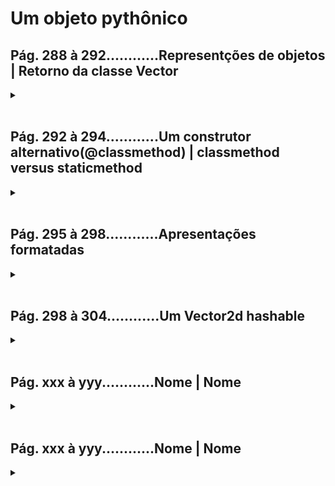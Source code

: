 # Um objeto pythônico

## **Pág. 288 à 292............Representções de objetos | Retorno da classe Vector**
<details>
<summary></summary>

### Uso de alguns métodos especiais e suas funções embutidas

**Python tem duas maneiras-padrão de obter uma representação em string de qualquer objeto:**</br>
**• função embutida `repr()` → método especial `__repr__`:***Devolve uma string que representa o objeto como o **DESENVOLVEDOR** quer vê-lo.*</br>
**• função embutida `str()` → método especial `__str__`:***Devolve uma string que representa o objeto como o **USUÁRIO** quer vê-lo.*</br>

**Exemplo:**

```python
from array import array
import math

class Vector2d:
    typecode = 'd'  # atributo de classe para converter instâncias da classe para de bytes em __bytes__

    def __init__(self, x, y): # converte os argumentos para float ao serem passados como argumentos inválidos (int nesse caso), previnindo erros...
        self.x = float(x)
        self.y = float(y)

    def __iter__(self): # torna a classe um iterável, ou seja, um vetor (iterável → possibilita o desempacotamento, ex: x, y = my_obj
        return (i for i in (self.x, self.y))  

    def __repr__(self): # Devolve uma string que representa o objeto como o DESENVOLVEDOR quer vê-lo
        class_name = type(self).__name__
        return '{}({!r}, {!r})'.format(class_name, *self)  # cria uma string para o DESENVOLVEDOR interpolando os componentes com {!r} para obter sua repr; como a classe é iterável (graças a __iter__), *self alimenta format com os componentes x e y

    def __str__(self): # Devolve uma string que representa o objeto como o USUÁRIO quer vê-lo
        return str(tuple(self))  # a partir da classe iterável (graças a __iter__), cria uma tupla a ser exibida como um par ordenado para o USUÁRIO

    def __bytes__(self):
        return (bytes([ord(self.typecode)]) +  # para gerar bytes, convertemos o bytecode para bytes e concatenamos
                bytes(array(self.typecode, self)))  # bytes convertidos a partir de um array criado por iteração na instância

    def __eq__(self, other):
        return tuple(self) == tuple(other)

    def __abs__(self):
        return math.hypot(self.x, self.y)  # magnitude = hipotenusa do triângulo formado pelos componentes-catetos x e y

    def __bool__(self):
        return bool(abs(self))  # usa abs para retornar se há magnitude; 0.0 é False, valores diferentes de zero é True

# emprego de __init__
v1 = Vector2d(3, 4) # cria o objeto v1 iterável, ou seja, o vetor v1 (iterável → possibilita o desempacotamento, ex: x, y = my_obj)
print(v1.x, v1.y)  # os componentes do vetor podem ser acessados diretamente como atributos, sem chamadas à metodos getter
#output: 3.0 4.0

# emprego de __iter__
x, y = v1  # o objeto vetor v1 é herdou da classe a implementação para ser iterável (iterável → possibilita o desempacotamento, ex: x, y = my_obj)
x, y
#output: (3.0, 4.0)

# emprego de __repr__
v1  # __repr__ Devolve uma string que representa o objeto como o DESENVOLVEDOR quer vê-lo
#output:Vector2d(3.0, 4.0)

# emprego de __str__
print(v1)  #__str__ Devolve uma string que representa o objeto como o USUÁRIO quer vê-lo
#output:(3.0, 4.0)

# emprego de __bytes__
octets = bytes(v1)  # a função embutida bytes, usa o método especial __bytes__ para gerar uma representação binária
#return →  b'd\\x00\\x00\\x00\\x00\\x00\\x00\\x08@\\x00\\x00\\x00\\x00\\x00\\x00\\x10@'

# emprego de __eq__
v1_clone = eval(repr(v1))  # a cópia v1_clone, de v1, mostra que repr é uma representação fiel da chamada ao seu construtor↓
v1 == v1_clone 
#return →  True

# emprego de __abs__
abs(v1)  # a função embutida abs, usa o método especial __abs__ para devolver a magnitude do vetor (magnitude = hipotenusa do triângulo formado pelos componentes-catetos x e y)
#return →  5.0

# emprego de __bool__
bool(v1), bool(Vector2d(0, 0))  # a função embutida bool, usa o método especial __bool__ para devolver False para vetores de magnitude zero ou True, caso contrário
#return →  (True, False)

```

</details>
</br>


## **Pág. 292 à 294............Um construtor alternativo(@classmethod) | classmethod versus staticmethod**
<details>
<summary></summary>

**Ambos `@classmethod` e `@staticmethod` são decoradores em Python usados para definir métodos que pertencem à classe, em vez de pertencer a instâncias individuais da classe. No entanto, eles têm propósitos ligeiramente diferentes:**</br></br>

*Em resumo, `@classmethod` é usado quando você precisa de acesso aos atributos de classe, enquanto `@staticmethod` é usado quando você precisa de um método independente da instância ou da classe.*

1. **`@classmethod`**:
   - Um método de classe recebe a classe como o primeiro argumento (por convenção chamado de `cls`).
   - Ele pode acessar e modificar os atributos de classe, mas não pode acessar os atributos da instância diretamente.
   - Geralmente usado quando o método precisa acessar ou modificar atributos de classe específicos.

2. **`@staticmethod`**:
   - Um método estático não recebe automaticamente nenhum argumento especial (nem a instância nem a classe).
   - Ele não pode acessar ou modificar os atributos da classe ou da instância.
   - É usado quando o método não precisa de acesso a atributos de classe ou de instância e pode ser definido de forma independente da classe.

**Exemplo:**

```python
class Demo:
    @classmethod
    def klassmeth(*args): # por convenção poderiamos usar `cls` no lugar de `*args` (*args, porém, possibilita usar qualquer número de argumentos posicionais)
        return args # retorna todos os argumentos posicionais `args` (inclui a classe enviada como parâmetro através do decorador @classmethod)

    @staticmethod
    def statmeth(*args):
        return args # também retorna todos os argumentos posicionais `args` (porém comportando-se como função simples)


Demo.klassmeth()
#output: (<class '__main__.Demo'>,)
Demo.klassmeth('spam')
#output: (<class '__main__.Demo'>, 'spam')

Demo.statmeth()
#output: ()
Demo.statmeth('spam')
#output: ('spam')

```

**"Portanto, `@classmethod` é muito útil, entretanto, `@staticmethod`, não muito" – Luciano Ramalho.**

### **(Amprimora Vector2d da pag288à292):**
**→ inclusão do método de classe `frombytes` e exemplo de seu uso**</br>
O decorador @classmethod indica que esse método é um método de classe, e não um método de instância. Isso significa que o método será associado à classe em vez de ser associado a instâncias individuais da classe. Isso permite que o método acesse e manipule dados da classe, em vez de dados de instância específicos.

```python
from array import array
import math


class Vector2d: # Vector2d (pag288à292) aprimorado
    typecode = 'd'  # atributo de classe para converter instâncias da classe para de bytes em __bytes__

    def __init__(self, x, y): # converte os argumentos para float ao serem passados como argumentos inválidos (int nesse caso), previnindo erros...
        self.x = float(x)
        self.y = float(y)

    def __iter__(self): # torna a classe um iterável, ou seja, um vetor (iterável → possibilita o desempacotamento, ex: x, y = my_obj
        return (i for i in (self.x, self.y))  

    def __repr__(self): # Devolve uma string que representa o objeto como o DESENVOLVEDOR quer vê-lo
        class_name = type(self).__name__
        return '{}({!r}, {!r})'.format(class_name, *self)  # cria uma string para o DESENVOLVEDOR interpolando os componentes com {!r} para obter sua repr; como a classe é iterável (graças a __iter__), *self alimenta format com os componentes x e y

    def __str__(self): # Devolve uma string que representa o objeto como o USUÁRIO quer vê-lo
        return str(tuple(self))  # a partir da classe iterável (graças a __iter__), cria uma tupla a ser exibida como um par ordenado para o USUÁRIO

    def __bytes__(self):
        return (bytes([ord(self.typecode)]) +  # para gerar bytes, convertemos o bytecode para bytes e concatenamos
                bytes(array(self.typecode, self)))  # bytes convertidos a partir de um array criado por iteração na instância

    def __eq__(self, other):
        return tuple(self) == tuple(other)

    def __abs__(self):
        return math.hypot(self.x, self.y)  # magnitude = hipotenusa do triângulo formado pelos componentes-catetos x e y

    def __bool__(self):
        return bool(abs(self))  # usa abs para retornar se há magnitude; 0.0 é False, valores diferentes de zero é True
    

    #begin:↓=======INCLUSÃO DO MÉTODO DE CLASSE frombytes=================================================
    """O decorador @classmethod indica que esse método é um método de classe, e não um método 
    de instância. Isso significa que o método será associado à classe em vez de ser associado 
    a instâncias individuais da classe. Isso permite que o método acesse e manipule dados da 
    classe, em vez de dados de instância específicos.
    """
    @classmethod # o decorador classmethod define que o método frozembytes será um método de classe
    def frombytes(cls, octets):  # não há argumento self, em vez disso a própria classe é passada como cls
        typecode = chr(octets[0])  # lê o typecode no primeiro byte
        memv = memoryview(octets[1:]).cast(typecode)  # cria uma memoryview a partir da sequência binária octets e usa o typecode para fazer o cast dos dados →obs: sobre "Memory Views", ver pág.78...
        return cls(*memv)  # desempacota a memoryview resultante do cast, produzindo o par de argumentos necessário ao construtor.
    
    #end:↑=======INCLUSÃO DO MÉTODO DE CLASSE frombytes=================================================

# emprego de __init__
v1 = Vector2d(3, 4) # cria o objeto v1 iterável, ou seja, o vetor v1 (iterável → possibilita o desempacotamento, ex: x, y = my_obj)
print(v1.x, v1.y)  # os componentes do vetor podem ser acessados diretamente como atributos, sem chamadas à metodos getter
#output: 3.0 4.0

# emprego de __iter__
x, y = v1  # o objeto vetor v1 é herdou da classe a implementação para ser iterável (iterável → possibilita o desempacotamento, ex: x, y = my_obj)
x, y
#output: (3.0, 4.0)

# emprego de __repr__
v1  # __repr__ Devolve uma string que representa o objeto como o DESENVOLVEDOR quer vê-lo
#output:Vector2d(3.0, 4.0)

# emprego de __str__
print(v1)  #__str__ Devolve uma string que representa o objeto como o USUÁRIO quer vê-lo
#output:(3.0, 4.0)

# emprego de __bytes__
octets = bytes(v1)  # a função embutida bytes, usa o método especial __bytes__ para gerar uma representação binária
#return →  b'd\\x00\\x00\\x00\\x00\\x00\\x00\\x08@\\x00\\x00\\x00\\x00\\x00\\x00\\x10@'


#begin:↓=======EXEMPLO DE USO DO MÉTODO DE CLASSE frombytes=====================
v1_clone = Vector2d.frombytes(bytes(v1))

# emprego de __repr__
v1_clone  # __repr__ Devolve uma string que representa o objeto como o DESENVOLVEDOR quer vê-lo
#output:Vector2d(3.0, 4.0)

# emprego de __eq__
v1 == v1_clone 
#return →  True

#end:↑=======EXEMPLO DE USO DO MÉTODO DE CLASSE frombytes=====================


# emprego de __abs__
abs(v1)  # a função embutida abs, usa o método especial __abs__ para devolver a magnitude do vetor (magnitude = hipotenusa do triângulo formado pelos componentes-catetos x e y)
#return →  5.0

# emprego de __bool__
bool(v1), bool(Vector2d(0, 0))  # a função embutida bool, usa o método especial __bool__ para devolver False para vetores de magnitude zero ou True, caso contrário
#return →  (True, False)

```

</details>
</br>


## **Pág. 295 à 298............Apresentações formatadas**
<details>
<summary></summary>

**• função embutida `format()` → método especial `__format__`:**</br>
*→ `format_spec` é um especificador de formatação que é*</br>
 - o segundo argumento em `format(my_obj, format_spec)`:
 - o que estiver após os dois-pontos em um campo de substituição delimitado por `{field_name:format_spec}` em uma string de formatação usada com `str.format()`. *→ sintaxe:* `'str {field_name:format_spec} str'.format(field_name=obj)` 

```python
brl = 1/5.03 # conversão de moeda: BRL = USD
#output: 0.19880715705765407554671968190855

format(brl, '0.4f') # o segundo argumento em format(brl, '0.4f') é o format_spec
#output: 0.1988

'1 BRL = {rate:0.2f} USD'.format(rate=brl) #
#output: 1 BRL = 0.19 USD

```

*A notação básica é `{:}`, mas ela pode ser estendida para incluir especificadores de conversão, com as flags `!s`, `!r` e `!a`:*
 - `{:}:` Este é o campo de substituição básico. Os valores são convertidos em strings usando o método str().
 - `!s:` Este especificador de conversão é usado para formatar o valor como uma string usando str().
 - `!r:` Este especificador de conversão é usado para formatar o valor como uma representação de string, normalmente retornada pelo método repr().
 - `!a:` Este especificador de conversão é usado para formatar o valor como uma representação de string segura para ASCII, normalmente retornada pelo método ascii().

*`format`, dentre outros códigos de Mililinguagem de Especificação de Formatação, aceita: `b` para saída em base 2, `x` para saída em base 16, f para float, % para porcentagem:*

```python
formate(42, 'b')
#output: '101010'

format(2/3, '.1%')
#output: '66.6%'
```

### **(Amprimora Vector2d da pag292à293):**
**→ Implementação do método especial `__format__` e uso da sua função embutida `format()`**</br>

```python
from array import array
import math

class Vector2d:  # aprimoramento do Vector2d da pag292à293 (→ o qual foi aprimorado de pag288a292)
    typecode = 'd'  # atributo de classe para converter instâncias da classe para de bytes em __bytes__

    def __init__(self, x, y): # converte os argumentos para float ao serem passados como argumentos inválidos (int nesse caso), previnindo erros...
        self.x = float(x)
        self.y = float(y)

    def __iter__(self): # torna a classe um iterável, ou seja, um vetor (iterável → possibilita o desempacotamento, ex: x, y = my_obj
        return (i for i in (self.x, self.y))  

    def __repr__(self): # Devolve uma string que representa o objeto como o DESENVOLVEDOR quer vê-lo
        class_name = type(self).__name__
        return '{}({!r}, {!r})'.format(class_name, *self)  # cria uma string para o DESENVOLVEDOR interpolando os componentes com {!r} para obter sua repr; como a classe é iterável (graças a __iter__), *self alimenta format com os componentes x e y

    def __str__(self): # Devolve uma string que representa o objeto como o USUÁRIO quer vê-lo
        return str(tuple(self))  # a partir da classe iterável (graças a __iter__), cria uma tupla a ser exibida como um par ordenado para o USUÁRIO

    def __bytes__(self):
        return (bytes([ord(self.typecode)]) +  # para gerar bytes, convertemos o bytecode para bytes e concatenamos
                bytes(array(self.typecode, self)))  # bytes convertidos a partir de um array criado por iteração na instância

    def __eq__(self, other):
        return tuple(self) == tuple(other)

    def __abs__(self): # ♦coordenadas retângulares (será usado em else em __format__ ↓)
        return math.hypot(self.x, self.y)  # magnitude = hipotenusa do triângulo formado pelos componentes-catetos x e y

    def __bool__(self):
        return bool(abs(self))  # usa abs para retornar se há magnitude; 0.0 é False, valores diferentes de zero é True
    

    #begin:↓=======INCLUSÃO DO MÉTODO ESPECIAL __format__=================================================
    def angle(self): # ♦coordenadas polares (será usado em if em __format__ ↓)
        return math.atan2(self.y, self.x) # ângulo da magnitude (= hipotenusa, em __abs__↑)

    def __format__(self, fmt_spec=''): #sintaxe: format(obj, especificadorDeFormatação)   →ou→   'str {field_name:especificadorDeFormatação} str'.format(field_name=obj)
        # caso a formatação terminar com 'p': use ♦coordenadas polares (angle):
        if fmt_spec.endswith('p'): 
            fmt_spec = fmt_spec[:-1] # remove o sufixo 'p' de fmt_spec
            coords = (abs(self), self.angle()) # cria tuple de coordenadas polares: (magnitude, angle)
            outer_fmt = '<{}, {}>' # configura a formatação exterma delimitada por sinais de menor e de maior
        
        # caso a formatação não terminar com 'p': use ♦coordenadas retângulares (__abs__):
        else:
            coords = self # usa componentes de x, y de self para coordenadas retangulares
            outer_fmt = '({}, {})' # configura a formatação externa com parênteses
        
        components = (format(c, fmt_spec) for c in coords) # gera iterável com componentes como srings formatadas
        return outer_fmt.format(*components) # insere strings formatadas na formatação externa
    
    #begin:↑=======INCLUSÃO DO MÉTODO ESPECIAL __format__=================================================

    
    """O decorador @classmethod indica que esse método é um método de classe, e não um método de instância. Isso significa que o método será associado à classe 
    em vez de ser associado a instâncias individuais da classe. Isso permite que o método acesse e manipule dados da classe, em vez de dados de instância específicos."""
    @classmethod # o decorador classmethod define que o método frozembytes será um método de classe
    def frombytes(cls, octets):  # não há argumento self, em vez disso a própria classe é passada como cls
        typecode = chr(octets[0])  # lê o typecode no primeiro byte
        memv = memoryview(octets[1:]).cast(typecode)  # cria uma memoryview a partir da sequência binária octets e usa o typecode para fazer o cast dos dados →obs: sobre "Memory Views", ver pág.78...
        return cls(*memv)  # desempacota a memoryview resultante do cast, produzindo o par de argumentos necessário ao construtor.


# emprego de __init__
v1 = Vector2d(3, 4) # cria o objeto v1 iterável, ou seja, o vetor v1 (iterável → possibilita o desempacotamento, ex: x, y = my_obj)
print(v1.x, v1.y)  # os componentes do vetor podem ser acessados diretamente como atributos, sem chamadas à metodos getter
#output: 3.0 4.0

# emprego de __iter__
x, y = v1  # o objeto vetor v1 é herdou da classe a implementação para ser iterável (iterável → possibilita o desempacotamento, ex: x, y = my_obj)
x, y
#output: (3.0, 4.0)

# emprego de __repr__
v1  # __repr__ Devolve uma string que representa o objeto como o DESENVOLVEDOR quer vê-lo
#output:Vector2d(3.0, 4.0)

# emprego de __str__
print(v1)  #__str__ Devolve uma string que representa o objeto como o USUÁRIO quer vê-lo
#output:(3.0, 4.0)

# emprego de __bytes__
octets = bytes(v1)  # a função embutida bytes, usa o método especial __bytes__ para gerar uma representação binária
#return →  b'd\\x00\\x00\\x00\\x00\\x00\\x00\\x08@\\x00\\x00\\x00\\x00\\x00\\x00\\x10@'

v1_clone = Vector2d.frombytes(bytes(v1))

# emprego de __repr__
v1_clone  # __repr__ Devolve uma string que representa o objeto como o DESENVOLVEDOR quer vê-lo
#output:Vector2d(3.0, 4.0)

# emprego de __eq__
v1 == v1_clone 
#return →  True

# emprego de __abs__
abs(v1)  # a função embutida abs, usa o método especial __abs__ para devolver a magnitude do vetor (magnitude = hipotenusa do triângulo formado pelos componentes-catetos x e y)
#return →  5.0

# emprego de __bool__
bool(v1), bool(Vector2d(0, 0))  # a função embutida bool, usa o método especial __bool__ para devolver False para vetores de magnitude zero ou True, caso contrário
#return →  (True, False)


#begin:↓=======EXEMPLO DE USO DO MÉTODO ESPECIAL __format__=====================

#Teste da função embutida format() com ♦coordenadas cartesianas:
format(v1) # a formatação é default: format(v1, fmt_spec=''), portanto não termina com 'p': → entra em else de __format__
#return →  '(3.0, 4.0)'
format(v1, '.2f') # a formatação não termina com 'p': → entra em else de __format__
#return →  '(3.00, 4.00)'
format(v1, '.3e') # a formatação não termina com 'p': → entra em else de __format__
#return →  '(3.000e+00, 4.000e+00)'


#Teste do método angle():
Vector2d(0, 0).angle()
#return →  0.0
Vector2d(1, 0).angle()
#return →  0.0
epsilon = 10**-8
abs(Vector2d(0, 1).angle() - math.pi/2) < epsilon
#return →  True
abs(Vector2d(1, 1).angle() - math.pi/4) < epsilon
#return →  True


#Teste da função embutida format() com ♦coordenadas polares:
format(Vector2d(1, 1), 'p')  # a formatação termina com 'p': → entra em if de __format__
#return →  '<1.414213..., 0.785398...>'
format(Vector2d(1, 1), '.3ep') # a formatação termina com 'p': → entra em if de __format__
#return →  '<1.414e+00, 7.854e-01>'
format(Vector2d(1, 1), '0.5fp') # a formatação termina com 'p': → entra em if de __format__
#return →  '<1.41421, 0.78540>'

#begin:↑=======EXEMPLO DE USO DO MÉTODO ESPECIAL __format__=====================

```

</details>
</br>


## **Pág. 298 à 304............Um Vector2d hashable**
<details>
<summary></summary>

### **(Amprimora Vector2d da pag295à298):**
**→ Inclusão dos atributos `x` e `y` privados (`__x, __y`), decorador `@property` e método especial `__hash__`, tornando a classe hashable + Exemplo de uso**</br>

```python
from array import array
import math

class Vector2d: # aprimoramento do Vector2d da pag295a298 (→ o qual foi aprimorado de pag292à293, aprimorado de pag288a292)
    typecode = 'd'

    """
    Tornar os atributos x e y privados usando dois underscores (__) é uma prática comum para garantir que eles não sejam acessados 
    diretamente fora da classe. Isso é útil não apenas para controlar o acesso aos dados, mas também para tornar a classe hashable.

    Quando uma classe é usada como chave em um conjunto (set) em Python (set → {key:value} → hash[key]=value), ela precisa ser hashable. 
    Para que uma classe seja considerada hashable, ela deve implementar os métodos __hash__() e __eq__(). Se os atributos da classe 
    forem mutáveis, como listas, conjuntos ou dicionários, a classe não poderá ser hashable.

    Ao tornar os atributos x e y privados e controlar o acesso a eles por meio de métodos getters (@property), você pode garantir 
    que esses atributos não sejam modificados fora da classe de uma maneira que comprometa a hashability da instância da classe.
    """
    def __init__(self, x, y):
        self.__x = float(x) # usando dois underscores __ na frente, deixa o atributo x privado
        self.__y = float(y) # atributo y é privado (atributos privados precisam de método getter para acesso)

    """ 
    o decorador @property a seguir é necessário para expor os atributos x e y privados (__x e __y):
    1.→ Os atributos __x e __y são definidos como privados usando dois underscores (__). Isso significa 
    que eles não podem ser acessados diretamente de fora da classe. Portanto, os métodos getter x e y, marcados 
    com @property, são necessários para permitir o acesso controlado a esses atributos de fora da classe.
    2.→ Ao usar métodos getter para acessar os atributos, você pode adicionar lógica adicional, como 
    validações de entrada ou cálculos, se necessário, antes de retornar os valores. Isso garante 
    que o acesso aos atributos seja feito de maneira segura e consistente.
    3.→ Os métodos getter x e y servem como a interface pública para acessar os atributos __x e __y. Usar o decorador 
    @property os marca como propriedades da classe, tornando sua utilização mais intuitiva para os usuários da classe.
    """
    @property
    def x(self):  # Método getter para acessar o atributo privado x.
        return self.__x  # Retorna o valor do atributo privado x.

    @property
    def y(self):  # Método getter para acessar o atributo privado y.
        return self.__y  # Retorna o valor do atributo privado y.

    def __iter__(self): # torna a classe um iterável, ou seja, um vetor (iterável → possibilita o desempacotamento, ex: x, y = my_obj
        return (i for i in (self.x, self.y))  

    def __repr__(self): # Devolve uma string que representa o objeto como o DESENVOLVEDOR quer vê-lo
        class_name = type(self).__name__
        return '{}({!r}, {!r})'.format(class_name, *self)  # cria uma string para o DESENVOLVEDOR interpolando os componentes com {!r} para obter sua repr; como a classe é iterável (graças a __iter__), *self alimenta format com os componentes x e y

    def __str__(self): # Devolve uma string que representa o objeto como o USUÁRIO quer vê-lo
        return str(tuple(self))  # a partir da classe iterável (graças a __iter__), cria uma tupla a ser exibida como um par ordenado para o USUÁRIO

    def __bytes__(self):
        return (bytes([ord(self.typecode)]) +  # para gerar bytes, convertemos o bytecode para bytes e concatenamos
                bytes(array(self.typecode, self)))  # bytes convertidos a partir de um array criado por iteração na instância

    def __eq__(self, other):
        return tuple(self) == tuple(other)

    def __hash__(self):
        return hash(self.x) ^ hash(self.y)

    def __abs__(self): # ♦coordenadas retângulares (será usado em else em __format__ ↓)
        return math.hypot(self.x, self.y)  # magnitude = hipotenusa do triângulo formado pelos componentes-catetos x e y

    def __bool__(self):
        return bool(abs(self))  # usa abs para retornar se há magnitude; 0.0 é False, valores diferentes de zero é True

    def angle(self): # ♦coordenadas polares (será usado em if em __format__ ↓)
        return math.atan2(self.y, self.x) # ângulo da magnitude (= hipotenusa, em __abs__↑)

    def __format__(self, fmt_spec=''): #sintaxe: format(obj, especificadorDeFormatação)   →ou→   'str {field_name:especificadorDeFormatação} str'.format(field_name=obj)
        # caso a formatação terminar com 'p': use ♦coordenadas polares (angle):
        if fmt_spec.endswith('p'): 
            fmt_spec = fmt_spec[:-1] # remove o sufixo 'p' de fmt_spec
            coords = (abs(self), self.angle()) # cria tuple de coordenadas polares: (magnitude, angle)
            outer_fmt = '<{}, {}>' # configura a formatação exterma delimitada por sinais de menor e de maior
        
        # caso a formatação não terminar com 'p': use ♦coordenadas retângulares (__abs__):
        else:
            coords = self # usa componentes de x, y de self para coordenadas retangulares
            outer_fmt = '({}, {})' # configura a formatação externa com parênteses
        
        components = (format(c, fmt_spec) for c in coords) # gera iterável com componentes como srings formatadas
        return outer_fmt.format(*components) # insere strings formatadas na formatação externa
    
    """
    O decorador @classmethod abaixo indica que esse método é um método de classe, e não um método de instância. Isso significa que o método será associado à classe 
    em vez de ser associado a instâncias individuais da classe. Isso permite que o método acesse e manipule dados da classe, em vez de dados de instância específicos.
    """
    @classmethod # o decorador classmethod define que o método frozembytes será um método de classe
    def frombytes(cls, octets):  # não há argumento self, em vez disso a própria classe é passada como cls
        typecode = chr(octets[0])  # lê o typecode no primeiro byte
        memv = memoryview(octets[1:]).cast(typecode)  # cria uma memoryview a partir da sequência binária octets e usa o typecode para fazer o cast dos dados →obs: sobre "Memory Views", ver pág.78...
        return cls(*memv)  # desempacota a memoryview resultante do cast, produzindo o par de argumentos necessário ao construtor.



# emprego de __init__
v1 = Vector2d(3, 4) # cria o objeto v1 iterável, ou seja, o vetor v1 (iterável → possibilita o desempacotamento, ex: x, y = my_obj)
print(v1.x, v1.y)  # os componentes do vetor podem ser acessados diretamente como atributos, sem chamadas à metodos getter
#output: 3.0 4.0


# emprego de __iter__
x, y = v1  # o objeto vetor v1 é herdou da classe a implementação para ser iterável (iterável → possibilita o desempacotamento, ex: x, y = my_obj)
x, y
#output: (3.0, 4.0)


# emprego de __repr__
v1  # __repr__ Devolve uma string que representa o objeto como o DESENVOLVEDOR quer vê-lo
#output: Vector2d(3.0, 4.0)


# emprego de __str__
print(v1)  #__str__ Devolve uma string que representa o objeto como o USUÁRIO quer vê-lo
#output: (3.0, 4.0)


# emprego de __bytes__
octets = bytes(v1)  # a função embutida bytes, usa o método especial __bytes__ para gerar uma representação binária
##output: b'd\\x00\\x00\\x00\\x00\\x00\\x00\\x08@\\x00\\x00\\x00\\x00\\x00\\x00\\x10@'


# teste de frombytes()
v1_clone = Vector2d.frombytes(bytes(v1))


# emprego de __eq__
v1 == v1_clone 
##output: True


#Testes de x e y, somente como leitura:
v1.x, v1.y
#output: (3.0, 4.0)
v1.x = 123
'''output:
    Traceback (most recent call last):
    ...
    AttributeError: can't set attribute
'''


# emprego de __hash__
v1 = Vector2d(3, 4)
v2 = Vector2d(3.1, 4.2)
hash(v1), hash(v2)
#return →  (7, 384307168202284039)
len(set([v1, v2])) # por ser hashable suporta conjunto (set → {key:value} → hash[key]=value)
#output: 2


# emprego de __abs__
abs(v1)  # a função embutida abs, usa o método especial __abs__ para devolver a magnitude do vetor (magnitude = hipotenusa do triângulo formado pelos componentes-catetos x e y)
#output: 5.0


# emprego de __bool__
bool(v1), bool(Vector2d(0, 0))  # a função embutida bool, usa o método especial __bool__ para devolver False para vetores de magnitude zero ou True, caso contrário
#output: (True, False)


# teste de angle()
Vector2d(0, 0).angle()
#output: 0.0
Vector2d(1, 0).angle()
#output: 0.0
epsilon = 10**-8
abs(Vector2d(0, 1).angle() - math.pi/2) < epsilon
#output: True
abs(Vector2d(1, 1).angle() - math.pi/4) < epsilon
#output: True


# emprego de __format__
#Teste da função embutida format() com ♦coordenadas cartesianas:
format(v1) # a formatação é default: format(v1, fmt_spec=''), portanto não termina com 'p': → entra em else de __format__
#output: '(3.0, 4.0)'
format(v1, '.2f') # a formatação não termina com 'p': → entra em else de __format__
#output: '(3.00, 4.00)'
format(v1, '.3e') # a formatação não termina com 'p': → entra em else de __format__
#output: '(3.000e+00, 4.000e+00)'

#Teste da função embutida format() com ♦coordenadas polares:
format(Vector2d(1, 1), 'p')  # a formatação termina com 'p': → entra em if de __format__
#output: '<1.414213..., 0.785398...>'
format(Vector2d(1, 1), '.3ep') # a formatação termina com 'p': → entra em if de __format__
#output: '<1.414e+00, 7.854e-01>'
format(Vector2d(1, 1), '0.5fp') # a formatação termina com 'p': → entra em if de __format__
#output: '<1.41421, 0.78540>'

```

</details>
</br>


## **Pág. xxx à yyy............Nome | Nome**
<details>
<summary></summary>

**Destaque**</br>
*→ explicação*</br>

**Exemplo:**

```python
#code
```

</details>
</br>


## **Pág. xxx à yyy............Nome | Nome**
<details>
<summary></summary>

**Destaque**</br>
*→ explicação*</br>

**Exemplo:**

```python
#code
```

</details>
</br>